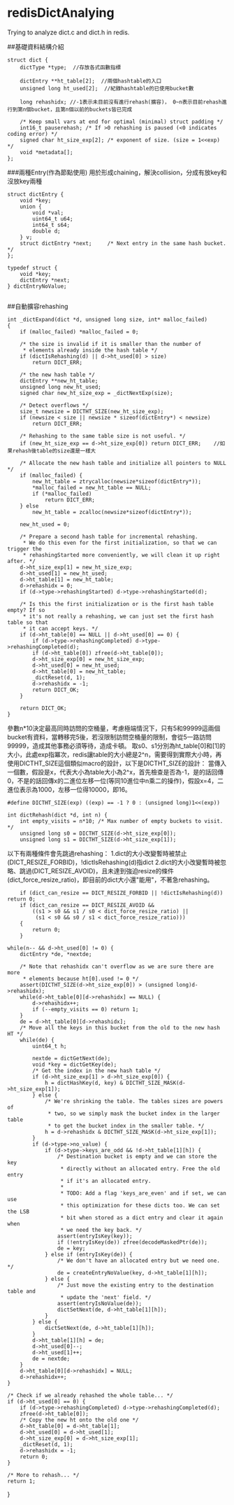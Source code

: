 # redisDictAnalying
Trying to analyze dict.c and dict.h in redis.

##基礎資料結構介紹

```
struct dict {
    dictType *type;  //存放各式函數指標

    dictEntry **ht_table[2];  //兩個hashtable的入口
    unsigned long ht_used[2];  //紀錄hashtable的已使用bucket數

    long rehashidx; //-1表示未目前沒有進行rehash(擴容)， 0~n表示目前rehash進行到第n個bucket，且第n個以前的buckets皆已完成

    /* Keep small vars at end for optimal (minimal) struct padding */
    int16_t pauserehash; /* If >0 rehashing is paused (<0 indicates coding error) */
    signed char ht_size_exp[2]; /* exponent of size. (size = 1<<exp) */
    void *metadata[];
};
```

###兩種Entry(作為節點使用)
用於形成chaining，解決collision，分成有放key和沒放key兩種
```
struct dictEntry {
    void *key;
    union {
        void *val;
        uint64_t u64;
        int64_t s64;
        double d;
    } v;
    struct dictEntry *next;     /* Next entry in the same hash bucket. */
};

typedef struct {
    void *key;
    dictEntry *next;
} dictEntryNoValue;
```

```
```

##自動擴容rehashing
```
int _dictExpand(dict *d, unsigned long size, int* malloc_failed)
{
    if (malloc_failed) *malloc_failed = 0;

    /* the size is invalid if it is smaller than the number of
     * elements already inside the hash table */
    if (dictIsRehashing(d) || d->ht_used[0] > size)
        return DICT_ERR;

    /* the new hash table */
    dictEntry **new_ht_table;
    unsigned long new_ht_used;
    signed char new_ht_size_exp = _dictNextExp(size);

    /* Detect overflows */
    size_t newsize = DICTHT_SIZE(new_ht_size_exp);
    if (newsize < size || newsize * sizeof(dictEntry*) < newsize)
        return DICT_ERR;

    /* Rehashing to the same table size is not useful. */
    if (new_ht_size_exp == d->ht_size_exp[0]) return DICT_ERR;    //如果rehash後table的size還是一樣大

    /* Allocate the new hash table and initialize all pointers to NULL */
    if (malloc_failed) {
        new_ht_table = ztrycalloc(newsize*sizeof(dictEntry*));
        *malloc_failed = new_ht_table == NULL;
        if (*malloc_failed)
            return DICT_ERR;
    } else
        new_ht_table = zcalloc(newsize*sizeof(dictEntry*));

    new_ht_used = 0;

    /* Prepare a second hash table for incremental rehashing.
     * We do this even for the first initialization, so that we can trigger the
     * rehashingStarted more conveniently, we will clean it up right after. */
    d->ht_size_exp[1] = new_ht_size_exp;
    d->ht_used[1] = new_ht_used;
    d->ht_table[1] = new_ht_table;
    d->rehashidx = 0;
    if (d->type->rehashingStarted) d->type->rehashingStarted(d);

    /* Is this the first initialization or is the first hash table empty? If so
     * it's not really a rehashing, we can just set the first hash table so that
     * it can accept keys. */
    if (d->ht_table[0] == NULL || d->ht_used[0] == 0) {
        if (d->type->rehashingCompleted) d->type->rehashingCompleted(d);
        if (d->ht_table[0]) zfree(d->ht_table[0]);
        d->ht_size_exp[0] = new_ht_size_exp;
        d->ht_used[0] = new_ht_used;
        d->ht_table[0] = new_ht_table;
        _dictReset(d, 1);
        d->rehashidx = -1;
        return DICT_OK;
    }

    return DICT_OK;
}
```
參數n*10決定最高同時訪問的空桶量，考慮極端情況下，只有5和99999這兩個bucket有資料，當轉移完5後，若沒限制訪問空桶量的限制，會從5一路訪問99999，造成其他事務必須等待，造成卡頓。
取s0、s1分別為ht_table[0]和[1]的大小，此處exp指冪次，redis讓table的大小總是2^n，需要得到實際大小時，再使用DICTHT_SIZE這個類似macro的設計，以下是DICTHT_SIZE的設計：
當傳入一個數，假設是x，代表大小為table大小為2^x，首先檢查是否為-1，是的話回傳0，不是的話回傳x的二進位左移一位(等同10進位中n乘二的操作)，假設x=4，二進位表示為1000，左移一位得10000，即16。
```
#define DICTHT_SIZE(exp) ((exp) == -1 ? 0 : (unsigned long)1<<(exp))
```
```
int dictRehash(dict *d, int n) {
    int empty_visits = n*10; /* Max number of empty buckets to visit. */
    unsigned long s0 = DICTHT_SIZE(d->ht_size_exp[0]);
    unsigned long s1 = DICTHT_SIZE(d->ht_size_exp[1]);
```

以下有兩種條件會先跳過rehashing：
    1.dict的大小改變暫時被禁止(DICT_RESIZE_FORBID)，!dictIsRehashing(d)指dict
    2.dict的大小改變暫時被忽略、跳過(DICT_RESIZE_AVOID)，且未達到強迫resize的條件(dict_force_resize_ratio)，即目前的dict大小還"能用"，不著急rehashing。
```
    if (dict_can_resize == DICT_RESIZE_FORBID || !dictIsRehashing(d)) return 0;
    if (dict_can_resize == DICT_RESIZE_AVOID && 
        ((s1 > s0 && s1 / s0 < dict_force_resize_ratio) ||
         (s1 < s0 && s0 / s1 < dict_force_resize_ratio)))
    {
        return 0;
    }
```

    while(n-- && d->ht_used[0] != 0) {
        dictEntry *de, *nextde;

        /* Note that rehashidx can't overflow as we are sure there are more
         * elements because ht[0].used != 0 */
        assert(DICTHT_SIZE(d->ht_size_exp[0]) > (unsigned long)d->rehashidx);
        while(d->ht_table[0][d->rehashidx] == NULL) {
            d->rehashidx++;
            if (--empty_visits == 0) return 1;
        }
        de = d->ht_table[0][d->rehashidx];
        /* Move all the keys in this bucket from the old to the new hash HT */
        while(de) {
            uint64_t h;

            nextde = dictGetNext(de);
            void *key = dictGetKey(de);
            /* Get the index in the new hash table */
            if (d->ht_size_exp[1] > d->ht_size_exp[0]) {
                h = dictHashKey(d, key) & DICTHT_SIZE_MASK(d->ht_size_exp[1]);
            } else {
                /* We're shrinking the table. The tables sizes are powers of
                 * two, so we simply mask the bucket index in the larger table
                 * to get the bucket index in the smaller table. */
                h = d->rehashidx & DICTHT_SIZE_MASK(d->ht_size_exp[1]);
            }
            if (d->type->no_value) {
                if (d->type->keys_are_odd && !d->ht_table[1][h]) {
                    /* Destination bucket is empty and we can store the key
                     * directly without an allocated entry. Free the old entry
                     * if it's an allocated entry.
                     *
                     * TODO: Add a flag 'keys_are_even' and if set, we can use
                     * this optimization for these dicts too. We can set the LSB
                     * bit when stored as a dict entry and clear it again when
                     * we need the key back. */
                    assert(entryIsKey(key));
                    if (!entryIsKey(de)) zfree(decodeMaskedPtr(de));
                    de = key;
                } else if (entryIsKey(de)) {
                    /* We don't have an allocated entry but we need one. */
                    de = createEntryNoValue(key, d->ht_table[1][h]);
                } else {
                    /* Just move the existing entry to the destination table and
                     * update the 'next' field. */
                    assert(entryIsNoValue(de));
                    dictSetNext(de, d->ht_table[1][h]);
                }
            } else {
                dictSetNext(de, d->ht_table[1][h]);
            }
            d->ht_table[1][h] = de;
            d->ht_used[0]--;
            d->ht_used[1]++;
            de = nextde;
        }
        d->ht_table[0][d->rehashidx] = NULL;
        d->rehashidx++;
    }

    /* Check if we already rehashed the whole table... */
    if (d->ht_used[0] == 0) {
        if (d->type->rehashingCompleted) d->type->rehashingCompleted(d);
        zfree(d->ht_table[0]);
        /* Copy the new ht onto the old one */
        d->ht_table[0] = d->ht_table[1];
        d->ht_used[0] = d->ht_used[1];
        d->ht_size_exp[0] = d->ht_size_exp[1];
        _dictReset(d, 1);
        d->rehashidx = -1;
        return 0;
    }

    /* More to rehash... */
    return 1;
}
```
```
```
